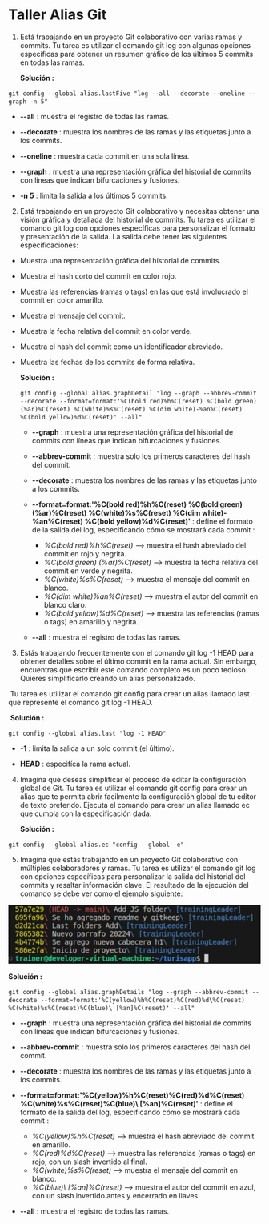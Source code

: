 # Taller Alias Git

1. Está trabajando en un proyecto Git colaborativo con varias ramas y commits. Tu tarea es utilizar el comando git log con algunas opciones específicas para obtener un resumen gráfico de los últimos 5 commits en todas las ramas.

   **Solución :**

```
git config --global alias.lastFive "log --all --decorate --oneline --graph -n 5"
```

* **--all** : muestra el registro de todas las ramas.

* **--decorate** : muestra los nombres de las ramas y las etiquetas junto a los commits.

* **--oneline** : muestra cada commit en una sola línea.

* **--graph** : muestra una representación gráfica del historial de commits con líneas que indican bifurcaciones y fusiones.

* **-n 5** : limita la salida a los últimos 5 commits.

  

2. Está trabajando en un proyecto Git colaborativo y necesitas obtener una visión gráfica y detallada del historial de commits. Tu tarea es utilizar el comando git log con opciones específicas para personalizar el formato y presentación de la salida. La salida debe tener las siguientes especificaciones:

* Muestra una representación gráfica del historial de commits.

* Muestra el hash corto del commit en color rojo.

* Muestra las referencias (ramas o tags) en las que está involucrado el commit en color amarillo.

* Muestra el mensaje del commit.

* Muestra la fecha relativa del commit en color verde.

* Muestra el hash del commit como un identificador abreviado.

* Muestra las fechas de los commits de forma relativa.

  **Solución :**
  
  ```
  git config --global alias.graphDetail "log --graph --abbrev-commit --decorate --format=format:'%C(bold red)%h%C(reset) %C(bold green) (%ar)%C(reset) %C(white)%s%C(reset) %C(dim white)-%an%C(reset) %C(bold yellow)%d%C(reset)' --all"
  ```
  
  * **--graph** : muestra una representación gráfica del historial de commits con líneas que indican bifurcaciones y fusiones.
  
  * **--abbrev-commit** : muestra solo los primeros caracteres del hash del commit.
  
  * **--decorate** : muestra los nombres de las ramas y las etiquetas junto a los commits.
  
  * **--format=format:'%C(bold red)%h%C(reset) %C(bold green) (%ar)%C(reset) %C(white)%s%C(reset) %C(dim white)-%an%C(reset) %C(bold yellow)%d%C(reset)'** : define el formato de la salida del log, especificando cómo se mostrará cada commit :
  
    * *%C(bold red)%h%C(reset)* --> muestra el hash abreviado del commit en rojo y negrita.
    * *%C(bold green) (%ar)%C(reset)* --> muestra la fecha relativa del commit en verde y negrita.
    * *%C(white)%s%C(reset)* --> muestra el mensaje del commit en blanco.
    * *%C(dim white)%an%C(reset)* --> muestra el autor del commit en blanco claro.
    * *%C(bold yellow)%d%C(reset)* --> muestra las referencias (ramas o tags) en amarillo y negrita.
  
  * **--all** : muestra el registro de todas las ramas.
  
    

3. Estás trabajando frecuentemente con el comando git log -1 HEAD para obtener detalles sobre el último commit en la rama actual. Sin embargo, encuentras que escribir este comando completo es un poco tedioso. Quieres simplificarlo creando un alias personalizado.

​	Tu tarea es utilizar el comando git config para crear un alias llamado last que represente el comando git log -1 HEAD.

​	**Solución :**

```
git config --global alias.last "log -1 HEAD"
```

* **-1** : limita la salida a un solo commit (el último).

* **HEAD** : especifíca la rama actual.

  

4. Imagina que deseas simplificar el proceso de editar la configuración global de Git. Tu tarea es utilizar el comando git config para crear un alias que te permita abrir facilmente la configuración global de tu editor de texto preferido. Ejecuta el comando para crear un alias llamado ec que cumpla con la especificación dada.

   **Solución :**

```
git config --global alias.ec "config --global -e"
```



5. Imagina que estás trabajando en un proyecto Git colaborativo con múltiples colaboradores y ramas. Tu tarea es utilizar el comando git log con opciones específicas para personalizar la salida del historial del commits y resaltar información clave. El resultado de la ejecución del comando se debe ver como el ejemplo siguiente:

![](https://raw.githubusercontent.com/lipaocaspi/J1_Taller_Git/main/resultadoEj05.png)

**Solución :**

```
git config --global alias.graphDetails "log --graph --abbrev-commit --decorate --format=format:'%C(yellow)%h%C(reset)%C(red)%d\%C(reset) %C(white)%s%C(reset)%C(blue)\ [%an]%C(reset)' --all"
```

* **--graph** : muestra una representación gráfica del historial de commits con líneas que indican bifurcaciones y fusiones.
* **--abbrev-commit** : muestra solo los primeros caracteres del hash del commit.
* **--decorate** : muestra los nombres de las ramas y las etiquetas junto a los commits.
* **--format=format:'%C(yellow)%h%C(reset)%C(red)%d\%C(reset) %C(white)%s%C(reset)%C(blue)\ [%an]%C(reset)'** : define el formato de la salida del log, especificando cómo se mostrará cada commit :
  * *%C(yellow)%h%C(reset)* --> muestra el hash abreviado del commit en amarillo.
  * *%C(red)%d\%C(reset)* --> muestra las referencias (ramas o tags) en rojo, con un slash invertido al final.
  * *%C(white)%s%C(reset)* --> muestra el mensaje del commit en blanco.
  * *%C(blue)\ [%an]%C(reset)* --> muestra el autor del commit en azul, con un slash invertido antes y encerrado en llaves.

* **--all** : muestra el registro de todas las ramas.
